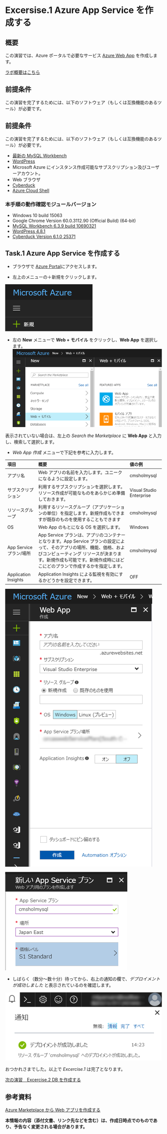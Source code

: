 # Excersise.1 Azure App Service を作成する

## 概要
この演習では、Azure ポータルで必要なサービス [Azure Web App](https://azure.microsoft.com/ja-jp/services/app-service/web/) を作成します。

[ラボ概要はこちら](../README.md)

## 前提条件
この演習を完了するためには、以下のソフトウェア（もしくは互換機能のあるツール）が必要です。

## 前提条件
この演習を完了するためには、以下のソフトウェア（もしくは互換機能のあるツール）が必要です。

* [最新の MySQL Workbench](https://dev.mysql.com/downloads/workbench/)
* [WordPress](https://wordpress.org/download/)
* Microsoft Azure にインスタンス作成可能なサブスクリプション及びユーザーアカウント。
* Web ブラウザ
* [Cyberduck](https://cyberduck.io/)
* [Azure Cloud Shell](https://docs.microsoft.com/ja-jp/azure/cloud-shell/overview)

### 本手順の動作確認モジュールバージョン
* Windows 10 build 15063
* Google Chrome Version 60.0.3112.90 (Official Build) (64-bit)
* [MySQL Workbench 6.3.9 build 10690321](https://dev.mysql.com/downloads/workbench/)
* [WordPress 4.8.1](https://wordpress.org/download/)
* [Cyberduck Version 6.1.0 25371](https://cyberduck.io/)


## Task.1 Azure App Service を作成する
- ブラウザで [Azure Portal](http://portal.azure.com/)にアクセスします。

- 左上のメニューの＋新規をクリックします。

![Ex1-1](./Picture/Ex1-1.png)

- 左の __New__ メニューで __Web + モバイル__ をクリックし、__Web App__ を選択します。
![Ex1-2](./Picture/Ex1-2.png)

表示されていない場合は、左上の _Search the Marketplace_ に __Web App__ と入力し、検索して選択します。

- _Web App 作成_ メニューで下記を参考に入力します。

| 項目 | 概要 | 値の例 |
|:---------------------|:------------|:-------------|
| アプリ名              | Web アプリの名前を入力します。ユニークになるように設定します。 | cmsholmysql |
| サブスクリプション     | 利用するサブスクリプションを選択します。リソース作成が可能なものをあらかじめ準備しておきます。                       | Visual Studio Enterprise       |
| リソースグループ       | 利用するリソースグループ（アプリケーションの単位）を指定します。新規作成もできますが既存のものを使用することもできます | cmsholmysql   |
| OS                   | Web App のもとになる OS を選択します。      | Windows       |
| App Service プラン/場所 | App Service プランは、アプリのコンテナーとなります。App Service プランの設定によって、そのアプリの場所、機能、価格、およびコンピューティング リソースが決まります。新規作成も可能です。新規作成時にはどこにどのプランで作成するかを指定します。      | cmsholmysql |
| Application Insights | Application Insights による監視を有効にするかどうかを設定できます。 | OFF |

![Ex1-3](./Picture/Ex1-3.png)

![Ex1-4](./Picture/Ex1-4.png)


- しばらく（数分～数十分）待ってから、右上の通知の欄で、_デプロイメントが成功しました_ と表示されているのを確認します。

![Ex1-5](./Picture/Ex1-5.png)

おつかれさまでした。以上で _Excercise.1_ は完了となります。

[次の演習　Excercise.2 DB を作成する](./Excercise2-CreateDB.md)

## 参考資料 
[Azure Marketplace から Web アプリを作成する](https://docs.microsoft.com/ja-jp/azure/app-service-web/app-service-web-create-web-app-from-marketplace)

__本情報の内容（添付文書、リンク先などを含む）は、作成日時点でのものであり、予告なく変更される場合があります。__
